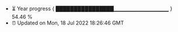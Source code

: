 - ⏳ Year progress { ████████████████▁▁▁▁▁▁▁▁▁▁▁▁▁▁ } 54.46 %
- ⏰ Updated on Mon, 18 Jul 2022 18:26:46 GMT

